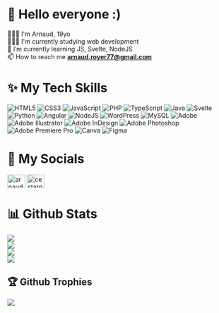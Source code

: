 # 👋 Hello everyone :)
🙋🏼‍♂️ I'm Arnaud, 19yo <br>
👨🏼‍💻 I'm currently studying web development <br>
💭 I’m currently learning JS, Svelte, NodeJS<br>
📫 How to reach me **arnaud.royer77@gmail.com**

# ✨ My Tech Skills

![HTML5](https://img.shields.io/badge/html5-%23E34F26.svg?style=flat&logo=html5&logoColor=white) ![CSS3](https://img.shields.io/badge/css3-%231572B6.svg?style=flat&logo=css3&logoColor=white) ![JavaScript](https://img.shields.io/badge/javascript-%23323330.svg?style=flat&logo=javascript&logoColor=%23F7DF1E) ![PHP](https://img.shields.io/badge/php-%23777BB4.svg?style=flat&logo=php&logoColor=white) ![TypeScript](https://img.shields.io/badge/typescript-%23007ACC.svg?style=flat&logo=typescript&logoColor=white) ![Java](https://img.shields.io/badge/java-%23ED8B00.svg?style=flat&logo=openjdk&logoColor=white) ![Svelte](https://img.shields.io/badge/svelte-FF3E00.svg?style=flat&logo=svelte&logoColor=white) ![Python](https://img.shields.io/badge/python-3670A0?style=flat&logo=python&logoColor=ffdd54) ![Angular](https://img.shields.io/badge/angular-%23DD0031.svg?style=flat&logo=angular&logoColor=white) ![NodeJS](https://img.shields.io/badge/node.js-6DA55F?style=flat&logo=node.js&logoColor=white) ![WordPress](https://img.shields.io/badge/WordPress-%23117AC9.svg?style=flat&logo=WordPress&logoColor=white) ![MySQL](https://img.shields.io/badge/mysql-%2300000f.svg?style=flat&logo=mysql&logoColor=white) ![Adobe](https://img.shields.io/badge/adobe-%23FF0000.svg?style=flat&logo=adobe&logoColor=white) ![Adobe Illustrator](https://img.shields.io/badge/adobe%20illustrator-%23FF9A00.svg?style=flat&logo=adobe%20illustrator&logoColor=white) ![Adobe InDesign](https://img.shields.io/badge/Adobe%20InDesign-49021F?style=flat&logo=adobeindesign&logoColor=FF3366) ![Adobe Photoshop](https://img.shields.io/badge/adobe%20photoshop-%2331A8FF.svg?style=flat&logo=adobe%20photoshop&logoColor=white) ![Adobe Premiere Pro](https://img.shields.io/badge/Adobe%20Premiere%20Pro-9999FF.svg?style=flat&logo=Adobe%20Premiere%20Pro&logoColor=white) ![Canva](https://img.shields.io/badge/Canva-%2300C4CC.svg?style=flat&logo=Canva&logoColor=white) ![Figma](https://img.shields.io/badge/figma-%23F24E1E.svg?style=flat&logo=figma&logoColor=white)

# 👥 My Socials

<a href="https://www.linkedin.com/in/royer-arnaud/" target="blank"><img align="center" src="https://raw.githubusercontent.com/rahuldkjain/github-profile-readme-generator/master/src/images/icons/Social/linked-in-alt.svg" alt="arnaud royer" height="30" width="40" /></a>
<a href="https://instagram.com/cestarnaud" target="blank"><img align="center" src="https://raw.githubusercontent.com/rahuldkjain/github-profile-readme-generator/master/src/images/icons/Social/instagram.svg" alt="cestarnaud" height="30" width="40" /></a>

# 📊 Github Stats

![](https://github-readme-stats.vercel.app/api?username=itsarnaud&theme=dark&hide_border=false&include_all_commits=false&count_private=false)<br/>
![](https://github-readme-streak-stats.herokuapp.com/?user=itsarnaud&theme=dark&hide_border=false)<br/>
![](https://github-readme-stats.vercel.app/api/top-langs/?username=itsarnaud&theme=dark&hide_border=false&include_all_commits=false&count_private=false&layout=compact) <br>
![](https://github-contributor-stats.vercel.app/api?username=itsarnaud&limit=5&theme=dark&combine_all_yearly_contributions=true)

## 🏆 Github Trophies

![](https://github-profile-trophy.vercel.app/?username=itsarnaud&theme=radical&no-frame=false&no-bg=true&margin-w=4)
